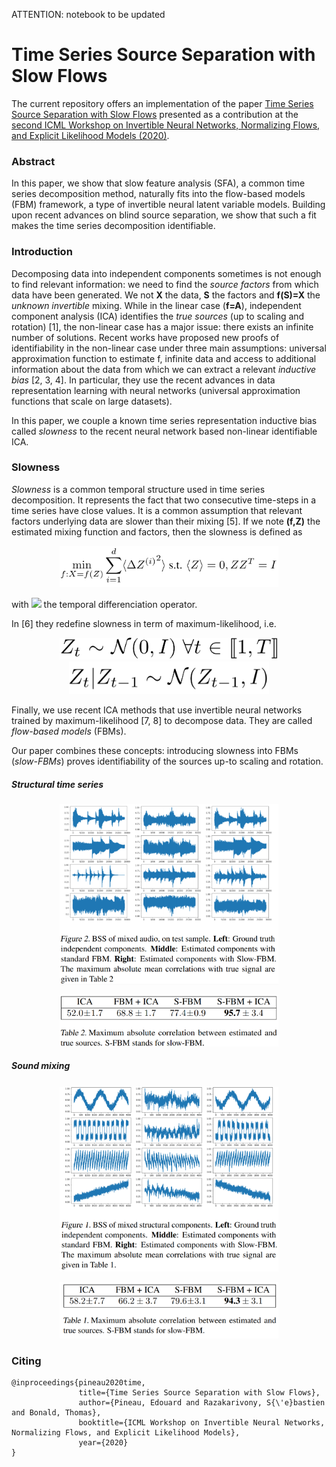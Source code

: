 ATTENTION: notebook to be updated

# Time Series Source Separation with Slow Flows

The current repository offers an implementation of the paper [Time Series Source Separation with Slow Flows](https://arxiv.org/pdf/2007.10182.pdf) presented as a contribution at the [second ICML Workshop on Invertible Neural Networks, Normalizing Flows, and Explicit Likelihood Models (2020)](https://invertibleworkshop.github.io/). 

### Abstract

In this paper, we show that slow feature analysis (SFA), a common time series decomposition method, naturally fits into the flow-based models (FBM) framework, a type of invertible neural latent variable models. Building upon recent advances on blind source separation, we show that such a fit makes the time series decomposition
identifiable.

### Introduction

Decomposing data into independent components sometimes is not enough to find relevant information: we need to find the *source factors* from which data have been generated. We not **X** the data, **S** the factors and **f(S)=X** the *unknown invertible* mixing. While in the linear case (**f=A**), independent component analysis (ICA) identifies the *true sources* (up to scaling and rotation) [1], the non-linear case has a major issue: there exists an infinite number of solutions. Recent works have proposed new proofs of identifiability in the non-linear case under three main assumptions: universal approximation function to estimate f, infinite data and access to additional information about the data from which we can extract a relevant *inductive bias* [2, 3, 4]. In particular, they use the recent advances in data representation learning with neural networks (universal approximation functions that scale on large datasets). 

In this paper, we couple a known time series representation inductive bias called *slowness* to the recent neural network based non-linear identifiable ICA. 

### Slowness

*Slowness* is a common temporal structure used in time series decomposition. It represents the fact that two consecutive time-steps in a time series have close values. It is a common assumption that relevant factors underlying data are slower than their mixing [5]. If we note **(f,Z)** the estimated mixing function and factors, then the slowness is defined as

<p align="center">
  <img src="https://github.com/edouardpineau/Time-Series-Source-Separation-with-Slow-Flows/blob/main/images/eq_slowness.png" width="350">
</p>

with <img src="https://latex.codecogs.com/gif.latex?\Delta  " /> the temporal differenciation operator. 

In [6] they redefine slowness in term of maximum-likelihood, i.e.

<p align="center">
  <img src="https://github.com/edouardpineau/Time-Series-Source-Separation-with-Slow-Flows/blob/main/images/eq_ML_slowness_2.png" width="350">
  <img src="https://github.com/edouardpineau/Time-Series-Source-Separation-with-Slow-Flows/blob/main/images/eq_ML_slowness.png" width="320">
</p>

Finally, we use recent ICA methods that use invertible neural networks trained by maximum-likelihood [7, 8] to decompose data. They are called *flow-based models* (FBMs). 

Our paper combines these concepts: introducing slowness into FBMs (*slow-FBMs*) proves identifiability of the sources up-to scaling and rotation. 

##### Structural time series

<p align="center">
  <img src="https://github.com/edouardpineau/Time-Series-Source-Separation-with-Slow-Flows/blob/main/images/slowness_sound.png" width="350">
</p>


<p align="center">
  <img src="https://github.com/edouardpineau/Time-Series-Source-Separation-with-Slow-Flows/blob/main/images/slowness_sound_table.png" width="350">
</p>

##### Sound mixing

<p align="center">
  <img src="https://github.com/edouardpineau/Time-Series-Source-Separation-with-Slow-Flows/blob/main/images/slowness_structural.png" width="350">
</p>

<p align="center">
  <img src="https://github.com/edouardpineau/Time-Series-Source-Separation-with-Slow-Flows/blob/main/images/slowness_structural_table.png" width="350">
</p>

### Citing

    @inproceedings{pineau2020time,
                   title={Time Series Source Separation with Slow Flows},
                   author={Pineau, Edouard and Razakarivony, S{\'e}bastien and Bonald, Thomas},
                   booktitle={ICML Workshop on Invertible Neural Networks, Normalizing Flows, and Explicit Likelihood Models},
                   year={2020}
    }
